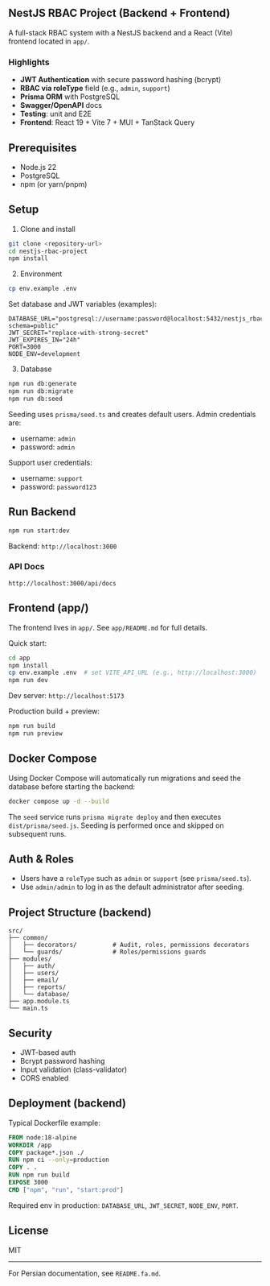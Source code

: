 ## NestJS RBAC Project (Backend + Frontend)

A full-stack RBAC system with a NestJS backend and a React (Vite) frontend located in `app/`.

### Highlights
- **JWT Authentication** with secure password hashing (bcrypt)
- **RBAC via roleType** field (e.g., `admin`, `support`)
- **Prisma ORM** with PostgreSQL
- **Swagger/OpenAPI** docs
- **Testing**: unit and E2E
- **Frontend**: React 19 + Vite 7 + MUI + TanStack Query

## Prerequisites
- Node.js 22
- PostgreSQL
- npm (or yarn/pnpm)

## Setup
1) Clone and install
```bash
git clone <repository-url>
cd nestjs-rbac-project
npm install
```

2) Environment
```bash
cp env.example .env
```
Set database and JWT variables (examples):
```env
DATABASE_URL="postgresql://username:password@localhost:5432/nestjs_rbac_db?schema=public"
JWT_SECRET="replace-with-strong-secret"
JWT_EXPIRES_IN="24h"
PORT=3000
NODE_ENV=development
```

3) Database
```bash
npm run db:generate
npm run db:migrate
npm run db:seed
```
Seeding uses `prisma/seed.ts` and creates default users. Admin credentials are:
- username: `admin`
- password: `admin`

Support user credentials:
- username: `support`
- password: `password123`

## Run Backend
```bash
npm run start:dev
```
Backend: `http://localhost:3000`

### API Docs
`http://localhost:3000/api/docs`

## Frontend (app/)
The frontend lives in `app/`. See `app/README.md` for full details.

Quick start:
```bash
cd app
npm install
cp env.example .env  # set VITE_API_URL (e.g., http://localhost:3000)
npm run dev
```
Dev server: `http://localhost:5173`

Production build + preview:
```bash
npm run build
npm run preview
```

## Docker Compose
Using Docker Compose will automatically run migrations and seed the database before starting the backend:

```bash
docker compose up -d --build
```

The `seed` service runs `prisma migrate deploy` and then executes `dist/prisma/seed.js`. Seeding is performed once and skipped on subsequent runs.

## Auth & Roles
- Users have a `roleType` such as `admin` or `support` (see `prisma/seed.ts`).
- Use `admin/admin` to log in as the default administrator after seeding.

## Project Structure (backend)
```
src/
├── common/
│   ├── decorators/          # Audit, roles, permissions decorators
│   └── guards/              # Roles/permissions guards
├── modules/
│   ├── auth/
│   ├── users/
│   ├── email/
│   ├── reports/
│   └── database/
├── app.module.ts
└── main.ts
```

## Security
- JWT-based auth
- Bcrypt password hashing
- Input validation (class-validator)
- CORS enabled

## Deployment (backend)
Typical Dockerfile example:
```dockerfile
FROM node:18-alpine
WORKDIR /app
COPY package*.json ./
RUN npm ci --only=production
COPY . .
RUN npm run build
EXPOSE 3000
CMD ["npm", "run", "start:prod"]
```

Required env in production: `DATABASE_URL`, `JWT_SECRET`, `NODE_ENV`, `PORT`.

## License
MIT

---

For Persian documentation, see `README.fa.md`.
